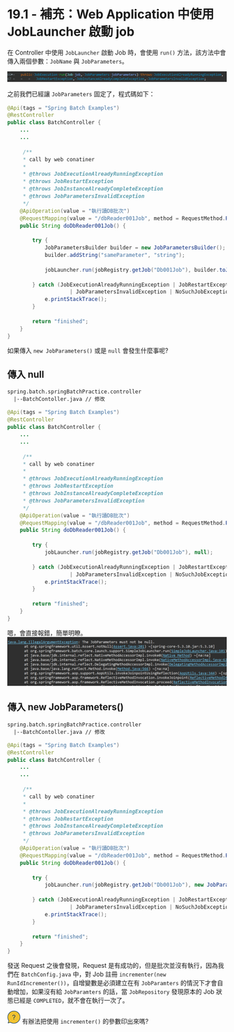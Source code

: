# 19.1 - 補充：Web Application 中使用 JobLauncher 啟動 job

在 Controller 中使用 `JobLauncher` 啟動 Job 時，會使用 `run()` 方法，該方法中會傳入兩個參數：`JobName` 與 `JobParameters`。<br/>

![](/images/19.1-1.png)

之前我們已經讓 `JobParameters` 固定了，程式碼如下：
```java
@Api(tags = "Spring Batch Examples")
@RestController
public class BatchController {
    ...
    ...

     /**
     * call by web conatiner
     * 
     * @throws JobExecutionAlreadyRunningException
     * @throws JobRestartException
     * @throws JobInstanceAlreadyCompleteException
     * @throws JobParametersInvalidException
     */
    @ApiOperation(value = "執行讀DB批次")
    @RequestMapping(value = "/dbReader001Job", method = RequestMethod.POST)
    public String doDbReader001Job() {

        try {
            JobParametersBuilder builder = new JobParametersBuilder();
            builder.addString("sameParameter", "string");

            jobLauncher.run(jobRegistry.getJob("Db001Job"), builder.toJobParameters());

        } catch (JobExecutionAlreadyRunningException | JobRestartException | JobInstanceAlreadyCompleteException
					| JobParametersInvalidException | NoSuchJobException e) {
            e.printStackTrace();
        }

        return "finished";
    }
}
```

如果傳入 `new JobParameters()` 或是 `null` 會發生什麼事呢? 

## 傳入 null
```
spring.batch.springBatchPractice.controller
  |--BatchContoller.java // 修改
```

```java
@Api(tags = "Spring Batch Examples")
@RestController
public class BatchController {
    ...
    ...

     /**
     * call by web conatiner
     * 
     * @throws JobExecutionAlreadyRunningException
     * @throws JobRestartException
     * @throws JobInstanceAlreadyCompleteException
     * @throws JobParametersInvalidException
     */
    @ApiOperation(value = "執行讀DB批次")
    @RequestMapping(value = "/dbReader001Job", method = RequestMethod.POST)
    public String doDbReader001Job() {

        try {
            jobLauncher.run(jobRegistry.getJob("Db001Job"), null);

        } catch (JobExecutionAlreadyRunningException | JobRestartException | JobInstanceAlreadyCompleteException
					| JobParametersInvalidException | NoSuchJobException e) {
            e.printStackTrace();
        }

        return "finished";
    }
}
```

嗯，會直接報錯，簡單明瞭。
![](/images/19.1-2.png)

## 傳入 new JobParameters()
```
spring.batch.springBatchPractice.controller
  |--BatchContoller.java // 修改
```

```java
@Api(tags = "Spring Batch Examples")
@RestController
public class BatchController {
    ...
    ...

     /**
     * call by web conatiner
     * 
     * @throws JobExecutionAlreadyRunningException
     * @throws JobRestartException
     * @throws JobInstanceAlreadyCompleteException
     * @throws JobParametersInvalidException
     */
    @ApiOperation(value = "執行讀DB批次")
    @RequestMapping(value = "/dbReader001Job", method = RequestMethod.POST)
    public String doDbReader001Job() {

        try {
            jobLauncher.run(jobRegistry.getJob("Db001Job"), new JobParameters());

        } catch (JobExecutionAlreadyRunningException | JobRestartException | JobInstanceAlreadyCompleteException
					| JobParametersInvalidException | NoSuchJobException e) {
            e.printStackTrace();
        }

        return "finished";
    }
}
```

發送 Request 之後會發現，Request 是有成功的，但是批次並沒有執行，因為我們在 `BatchConfig.java` 中，對 Job 註冊 `incrementer(new RunIdIncrementer())`，自增變數是必須建立在有 `JobParamters` 的情況下才會自動增加，如果沒有給 `JobParamters` 的話，當 `JobRepository` 發現原本的 Job 狀態已經是 `COMPLETED`，就不會在執行一次了。

![](/images/icon-question.png) 有辦法把使用 `incrementer()` 的參數印出來嗎?